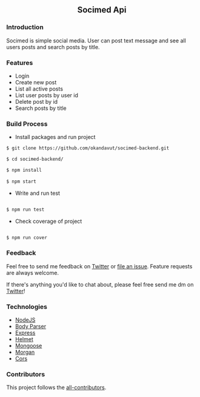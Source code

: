 <h2 align="center">Socimed Api </h2> 

### Introduction

Socimed is simple social media. User can post text message and see all users posts and search posts by title. 

### Features

- Login
- Create new post
- List all active posts
- List user posts by user id
- Delete post by id
- Search posts by title

### Build Process

- Install packages and run project
```sh
$ git clone https://github.com/okandavut/socimed-backend.git

$ cd socimed-backend/

$ npm install
  
$ npm start  
```
- Write and run test
```sh

$ npm run test
```
- Check coverage of project
```sh

$ npm run cover
```

### Feedback

Feel free to send me feedback on [Twitter](https://twitter.com/okandavutcom) or [file an issue](https://github.com/okandavut/socimed-backend/issues/new). Feature requests are always welcome.

If there's anything you'd like to chat about, please feel free send me dm on [Twitter](https://twitter.com/okandavutcom)!


### Technologies

- [NodeJS](https://nodejs.org/en/)
- [Body Parser](https://www.npmjs.com/package/body-parser)
- [Express](https://www.npmjs.com/package/express)
- [Helmet](https://www.npmjs.com/package/helmet)
- [Mongoose](https://www.npmjs.com/package/mongoose)
- [Morgan](https://www.npmjs.com/package/morgan)
- [Cors](https://www.npmjs.com/package/cors)

### Contributors

This project follows the [all-contributors](https://github.com/kentcdodds/all-contributors).
